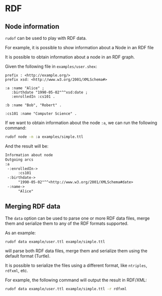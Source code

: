 # RDF

## Node information

`rudof` can be used to play with RDF data.

For example, it is possible to show information about a Node in an RDF file

It is possible to obtain information about a node in an RDF graph.

Given the following file in `examples/user.shex`:

```turtle
prefix : <http://example.org/>
prefix xsd: <http://www.w3.org/2001/XMLSchema#>

:a :name "Alice" ;
   :birthdate "1990-05-02"^^xsd:date ;
   :enrolledIn :cs101 .

:b :name "Bob", "Robert" .

:cs101 :name "Computer Science" .   
```

If we want to obtain information about the node `:a`, we can run the following command:

```sh
rudof node -n :a examples/simple.ttl 
```

And the result will be:

```txt
Information about node
Outgoing arcs
:a
 -:enrolledIn-> 
      :cs101
 -:birthdate-> 
      "1990-05-02"^^<http://www.w3.org/2001/XMLSchema#date>
 -:name-> 
      "Alice"
```

## Merging RDF data

The `data` option can be used to parse one or more RDF data files, merge them and serialize them to any of the RDF formats supported.

As an example:

```sh
rudof data example/user.ttl example/simple.ttl
```

will parse both RDF data files, merge them and serialize them using the default format (Turtle).

It is possible to serialize the files using a different format, like `ntriples`, `rdfxml`, etc.

For example, the following command will output the result in RDF/XML:

```sh
rudof data example/user.ttl example/simple.ttl -r rdfxml
```
